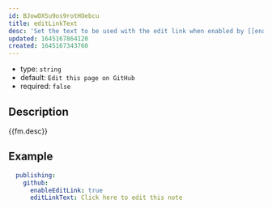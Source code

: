 ```yaml
---
id: BJowOXSu9os9rotHOebcu
title: editLinkText
desc: 'Set the text to be used with the edit link when enabled by [[enableEditLink|dendron.topic.publish.config.github.enableEditLink]]'
updated: 1645167864120
created: 1645167343760
---
```


- type: `string`
- default: `Edit this page on GitHub`
- required: `false`

## Description
{{fm.desc}}

## Example

```yml
  publishing:
    github:
      enableEditLink: true
      editLinkText: Click here to edit this note
```
